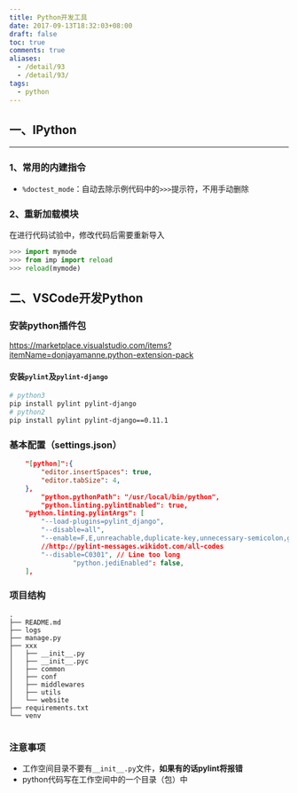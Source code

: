 ```yaml
---
title: Python开发工具
date: 2017-09-13T18:32:03+08:00
draft: false
toc: true
comments: true
aliases:
  - /detail/93
  - /detail/93/
tags:
  - python
---
```


## 一、IPython

***

### 1、常用的内建指令

* `%doctest_mode`：自动去除示例代码中的`>>>`提示符，不用手动删除

### 2、重新加载模块

在进行代码试验中，修改代码后需要重新导入

```py
>>> import mymode
>>> from imp import reload  
>>> reload(mymode)  
```

## 二、VSCode开发Python

### 安装python插件包

https://marketplace.visualstudio.com/items?itemName=donjayamanne.python-extension-pack

#### 安装`pylint`及`pylint-django`

```bash
# python3
pip install pylint pylint-django
# python2
pip install pylint pylint-django==0.11.1
```

### 基本配置（settings.json）

```json
    "[python]":{
        "editor.insertSpaces": true,
        "editor.tabSize": 4,
    },
		"python.pythonPath": "/usr/local/bin/python",
		"python.linting.pylintEnabled": true,
    "python.linting.pylintArgs": [
        "--load-plugins=pylint_django",
        "--disable=all",
        "--enable=F,E,unreachable,duplicate-key,unnecessary-semicolon,global-variable-not-assigned,unused-variable,binary-op-exception,bad-format-string,anomalous-backslash-in-string,bad-open-mode",
        //http://pylint-messages.wikidot.com/all-codes
        "--disable=C0301", // Line too long
				"python.jediEnabled": false,
    ],
```

### 项目结构

```
.
├── README.md
├── logs
├── manage.py
├── xxx
│   ├── __init__.py
│   ├── __init__.pyc
│   ├── common
│   ├── conf
│   ├── middlewares
│   ├── utils
│   └── website
├── requirements.txt
└── venv


```

### 注意事项

* 工作空间目录不要有`__init__.py`文件，**如果有的话pylint将报错**
* python代码写在工作空间中的一个目录（包）中
